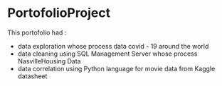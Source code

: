 # PortofolioProject

This portofolio had :
- data exploration whose process data covid - 19 around the world 
- data cleaning using SQL Management Server whose process NasvilleHousing Data
- data correlation using Python language for movie data from Kaggle datasheet

